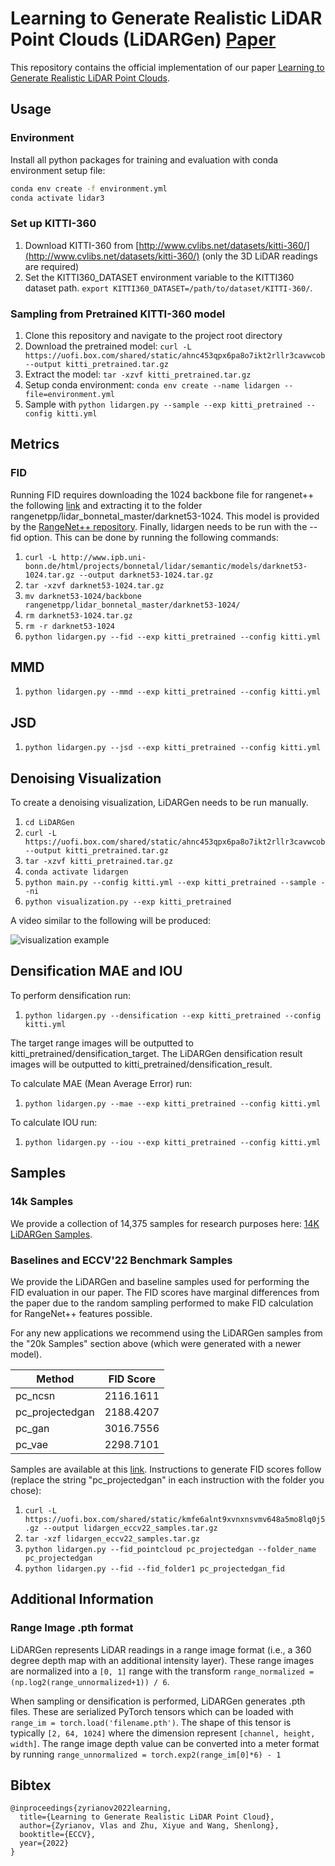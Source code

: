 # Learning to Generate Realistic LiDAR Point Clouds (LiDARGen) [Paper](https://arxiv.org/abs/2209.03954)

This repository contains the official implementation of our paper [Learning to Generate Realistic LiDAR Point Clouds](http://www.zyrianov.org/lidargen). 

## Usage

### Environment
Install all python packages for training and evaluation with conda environment setup file: 
```bash
conda env create -f environment.yml
conda activate lidar3
```

### Set up KITTI-360

1. Download KITTI-360 from [http://www.cvlibs.net/datasets/kitti-360/](http://www.cvlibs.net/datasets/kitti-360/) (only the 3D LiDAR readings are required)
1. Set the KITTI360\_DATASET environment variable to the KITTI360 dataset path. `export KITTI360_DATASET=/path/to/dataset/KITTI-360/`.

### Sampling from Pretrained KITTI-360 model
1. Clone this repository and navigate to the project root directory
1. Download the pretrained model: `curl -L https://uofi.box.com/shared/static/ahnc453qpx6pa8o7ikt2rllr3cavwcob --output kitti_pretrained.tar.gz`
1. Extract the model: `tar -xzvf kitti_pretrained.tar.gz`
1. Setup conda environment: `conda env create --name lidargen --file=environment.yml`
1. Sample with `python lidargen.py --sample --exp kitti_pretrained --config kitti.yml`


## Metrics

### FID
Running FID requires downloading the 1024 backbone file for rangenet++ the following [link](http://www.ipb.uni-bonn.de/html/projects/bonnetal/lidar/semantic/models/darknet53-1024.tar.gz)  and extracting it to the folder rangenetpp/lidar\_bonnetal\_master/darknet53-1024. This model is provided by the [RangeNet++ repository](https://github.com/PRBonn/lidar-bonnetal). Finally, lidargen needs to be run with the --fid option. This can be done by running the following commands:  

1. `curl -L http://www.ipb.uni-bonn.de/html/projects/bonnetal/lidar/semantic/models/darknet53-1024.tar.gz --output darknet53-1024.tar.gz`
1. `tar -xzvf darknet53-1024.tar.gz`
1. `mv darknet53-1024/backbone rangenetpp/lidar_bonnetal_master/darknet53-1024/`
1. `rm darknet53-1024.tar.gz`
1. `rm -r darknet53-1024`
1. `python lidargen.py --fid --exp kitti_pretrained --config kitti.yml`

## MMD

1. `python lidargen.py --mmd --exp kitti_pretrained --config kitti.yml`

## JSD

1. `python lidargen.py --jsd --exp kitti_pretrained --config kitti.yml`

## Denoising Visualization
To create a denoising visualization, LiDARGen needs to be run manually.

1. `cd LiDARGen`
1. `curl -L https://uofi.box.com/shared/static/ahnc453qpx6pa8o7ikt2rllr3cavwcob --output kitti_pretrained.tar.gz`
1. `tar -xzvf kitti_pretrained.tar.gz`
1. `conda activate lidargen`
1. `python main.py --config kitti.yml --exp kitti_pretrained --sample --ni`
1. `python visualization.py --exp kitti_pretrained`

A video similar to the following will be produced: 

![visualization example](https://github.com/vzyrianov/lidar-project/blob/main/camera_ready/assets/visualization_output.gif)

## Densification MAE and IOU

To perform densification run:

1. `python lidargen.py --densification --exp kitti_pretrained --config kitti.yml`

The target range images will be outputted to kitti_pretrained/densification_target. The LiDARGen densification result images will be outputted to kitti_pretrained/densification_result.

To calculate MAE (Mean Average Error) run:

1. `python lidargen.py --mae --exp kitti_pretrained --config kitti.yml`

To calculate IOU run:

1. `python lidargen.py --iou --exp kitti_pretrained --config kitti.yml`


## Samples

### 14k Samples

We provide a collection of 14,375 samples for research purposes here: [14K LiDARGen Samples](https://uofi.app.box.com/s/o3fdyrgdrsq5t108zvryt9ehnl06nicd/file/994876813141). 

### Baselines and ECCV'22 Benchmark Samples

We provide the LiDARGen and baseline samples used for performing the FID evaluation in our paper. The FID scores have marginal differences from the paper due to the random sampling performed to make FID calculation for RangeNet++ features possible. 

For any new applications we recommend using the LiDARGen samples from the "20k Samples" section above (which were generated with a newer model). 

|  Method          |  FID Score    |
|------------------|---------------|
| pc\_ncsn         | 2116.1611     |
| pc\_projectedgan | 2188.4207     |
| pc\_gan          | 3016.7556     |
| pc\_vae          | 2298.7101     |

Samples are available at this [link](https://uofi.box.com/shared/static/kmfe6alnt9xvnxnsvmv648a5mo8lq0j5.gz). Instructions to generate FID scores follow (replace the string "pc_projectedgan" in each instruction with the folder you chose):

1. `curl -L https://uofi.box.com/shared/static/kmfe6alnt9xvnxnsvmv648a5mo8lq0j5.gz --output lidargen_eccv22_samples.tar.gz`
1. `tar -xzf lidargen_eccv22_samples.tar.gz`
1. `python lidargen.py --fid_pointcloud pc_projectedgan --folder_name pc_projectedgan`
1. `python lidargen.py --fid --fid_folder1 pc_projectedgan_fid`


## Additional Information

### Range Image .pth format

LiDARGen represents LiDAR readings in a range image format (i.e., a 360 degree depth map with an additional intensity layer). These range images are normalized into a `[0, 1]` range with the transform `range_normalized = (np.log2(range_unnormalized+1)) / 6`.

When sampling or densification is performed, LiDARGen generates .pth files. These are serialized PyTorch tensors which can be loaded with `range_im = torch.load('filename.pth')`. The shape of this tensor is typically `[2, 64, 1024]` where the dimension represent `[channel, height, width]`. The range image depth value can be converted into a meter format by running `range_unnormalized = torch.exp2(range_im[0]*6) - 1`


## Bibtex

```
@inproceedings{zyrianov2022learning,
  title={Learning to Generate Realistic LiDAR Point Cloud},
  author={Zyrianov, Vlas and Zhu, Xiyue and Wang, Shenlong},
  booktitle={ECCV},
  year={2022}
}
```

